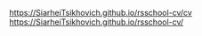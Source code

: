 https://SiarheiTsikhovich.github.io/rsschool-cv/cv
https://SiarheiTsikhovich.github.io/rsschool-cv/
